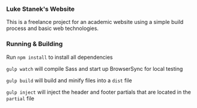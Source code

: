 ### Luke Stanek's Website

This is a freelance project for an academic website using a simple build process and basic web technologies. 

### Running & Building
Run `npm install` to install all dependencies

`gulp watch` will compile Sass and start up BrowserSync for local testing

`gulp build` will build and minify files into a `dist` file

`gulp inject` will inject the header and footer partials that are located in the `partial` file